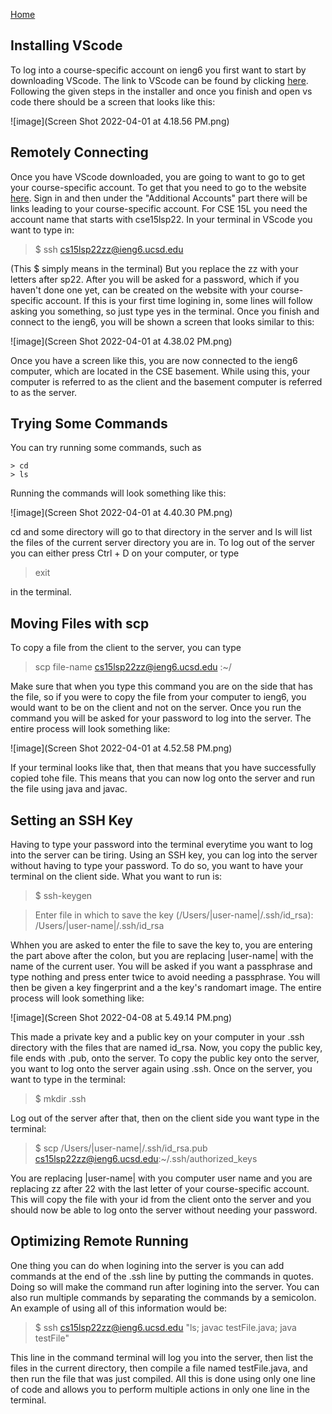 [Home](https://dledermann.github.io/cse15l-lab-reports/)

## Installing VScode

To log into a course-specific account on ieng6 you first want to start by downloading VScode. The link to VScode can be found by clicking [here](https://code.visualstudio.com/download). Following the given steps in the installer and once you finish and open vs code there should be a screen that looks like this:

 ![image](Screen Shot 2022-04-01 at 4.18.56 PM.png)

## Remotely Connecting

Once you have VScode downloaded, you are going to want to go to get your course-specific account. To get that you need to go to the website [here](https://sdacs.ucsd.edu/~icc/index.php). Sign in and then under the "Additional Accounts" part there will be links leading to your course-specific account. For CSE 15L you need the account name that starts with cse15lsp22. In your terminal in VScode you want to type in:

> $ ssh cs15lsp22zz@ieng6.ucsd.edu

(This $ simply means in the terminal) But you replace the zz with your letters after sp22. After you will be asked for a password, which if you haven't done one yet, can be created on the website with your course-specific account. If this is your first time logining in, some lines will follow asking you something, so just type yes in the terminal. Once you finish and connect to the ieng6, you will be shown a screen that looks similar to this:

![image](Screen Shot 2022-04-01 at 4.38.02 PM.png)

Once you have a screen like this, you are now connected to the ieng6 computer, which are located in the CSE basement. While using this, your computer is referred to as the client and the basement computer is referred to as the server.

## Trying Some Commands

You can try running some commands, such as 
```
> cd
> ls
```

Running the commands will look something like this: 

![image](Screen Shot 2022-04-01 at 4.40.30 PM.png)

cd and some directory will go to that directory in the server and ls will list the files of the current server directory you are in. To log out of the server you can either press Ctrl + D on your computer, or type 
> exit 

in the terminal.

## Moving Files with scp

To copy a file from the client to the server, you can type

> scp file-name cs15lsp22zz@ieng6.ucsd.edu :~/

Make sure that when you type this command you are on the side that has the file, so if you were to copy the file from your computer to ieng6, you would want to be on the client and not on the server. Once you run the command you will be asked for your password to log into the server. The entire process will look something like:

![image](Screen Shot 2022-04-01 at 4.52.58 PM.png)

If your terminal looks like that, then that means that you have successfully copied tohe file. This means that you can now log onto the server and run the file using java and javac.

## Setting an SSH Key

Having to type your password into the terminal everytime you want to log into the server can be tiring. Using an SSH key, you can log into the server without having to type your password. To do so, you want to have your terminal on the client side. What you want to run is:

>$ ssh-keygen

>Enter file in which to save the key (/Users/|user-name|/.ssh/id_rsa): /Users/|user-name|/.ssh/id_rsa

Whhen you are asked to enter the file to save the key to, you are entering the part above after the colon, but you are replacing |user-name| with the name of the current user. You will be asked if you want a passphrase and type nothing and press enter twice to avoid needing a passphrase. You will then be given a key fingerprint and a the key's randomart image. The entire process will look something like:

![image](Screen Shot 2022-04-08 at 5.49.14 PM.png)

This made a private key and a public key on your computer in your .ssh directory with the files that are named id_rsa. Now, you copy the public key, file ends with .pub, onto the server. To copy the public key onto the server, you want to log onto the server again using .ssh. Once on the server, you want to type in the terminal:

> $ mkdir .ssh

Log out of the server after that, then on the client side you want type in the terminal: 

> $ scp /Users/|user-name|/.ssh/id_rsa.pub cs15lsp22zz@ieng6.ucsd.edu:~/.ssh/authorized_keys

You are replacing |user-name| with you computer user name and you are replacing zz after 22 with the last letter of your course-specific account. This will copy the file with your id from the client onto the server and you should now be able to log onto the server without needing your password.



## Optimizing Remote Running

One thing you can do when logining into the server is you can add commands at the end of the .ssh line by putting the commands in quotes. Doing so will make the command run after logining into the server. You can also run multiple commands by separating the commands by a semicolon. An example of using all of this information would be: 

> $ ssh cs15lsp22zz@ieng6.ucsd.edu "ls; javac testFile.java; java testFile"

This line in the command terminal will log you into the server, then list the files in the current directory, then compile a file named testFile.java, and then run the file that was just compiled. All this is done using only one line of code and allows you to perform multiple actions in only one line in the terminal.